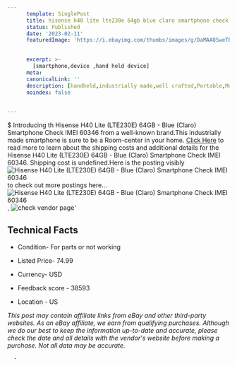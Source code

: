 ```yaml
---
      template: SinglePost
      title: hisense h40 lite lte230e 64gb blue claro smartphone check imei 60346
      status: Published
      date: '2023-02-11'
      featuredImage: 'https://i.ebayimg.com/thumbs/images/g/DaMAAOSweTBi6DMJ/s-l225.jpg'
       

      excerpt: >-
        [smartphone,device ,hand held device]
      meta:
      canonicalLink: ''
      description: [handheld,industrially made,well crafted,Portable,Mobile,Compact,Convenient,Lightweight,Maneuverable,Man-portable,Miniature,Carriable,Hand-held,Light,Holdable,Transportable,Mobile device,Pocket-sized,On-the-go,Wireless,Cordless,Compact size,Convenient size, smartphone,device ,hand held device]
      noindex: false
      

---
```

$
      Introducing th Hisense H40 Lite (LTE230E) 64GB - Blue (Claro) Smartphone Check IMEI 60346 from a well-known brand.This industrially made smartphone is sure to be a Room-center in your home. [Click Here](https://www.ebay.com/itm/134187836482?hash=item1f3e37e442%3Ag%3ADaMAAOSweTBi6DMJ&mkevt=1&mkcid=1&mkrid=711-53200-19255-0&campid=%253CePNCampaignId%253E&customid=%253CreferenceId%253E&toolid=10049) to read more to learn about the shipping costs and additional details for the Hisense H40 Lite (LTE230E) 64GB - Blue (Claro) Smartphone Check IMEI 60346. Shipping cost is undefined.Here is the posting visibly ![Hisense H40 Lite (LTE230E) 64GB - Blue (Claro) Smartphone Check IMEI 60346](https://i.ebayimg.com/thumbs/images/g/DaMAAOSweTBi6DMJ/s-l225.jpg) to check out more postings here... ![Hisense H40 Lite (LTE230E) 64GB - Blue (Claro) Smartphone Check IMEI 60346](https://i.ebayimg.com/images/g/DaMAAOSweTBi6DMJ/s-l1600.jpg), ![check vendor page](https://origin-galleryplus.ebayimg.com/ws/web/134187836482_2_0_1/225x225.jpg,https://origin-galleryplus.ebayimg.com/ws/web/134187836482_3_0_1/225x225.jpg,https://origin-galleryplus.ebayimg.com/ws/web/134187836482_4_0_1/225x225.jpg,https://origin-galleryplus.ebayimg.com/ws/web/134187836482_5_0_1/225x225.jpg,https://origin-galleryplus.ebayimg.com/ws/web/134187836482_6_0_1/225x225.jpg,https://origin-galleryplus.ebayimg.com/ws/web/134187836482_7_0_1/225x225.jpg)'

      

 ## Technical Facts 



     
      

 - Condition- For parts or not working 


      

 - Listed Price- 74.99 


      

 - Currency- USD 


      

 - Feedback score - 38593 


      

 - Location - US 


      
      

 *_This post may contain affiliate links from eBay and other third-party websites. As an eBay affiliate, we earn from qualifying purchases. Although we do our best to keep the information up-to-date and accurate, please check the date and all details with the vendor's website before making a purchase. Not all data may be accurate._*




      -
